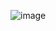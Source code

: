 ![image](https://user-images.githubusercontent.com/63789702/188323263-51fe82d8-fe6f-46eb-91fd-19bfc3211c13.png)
